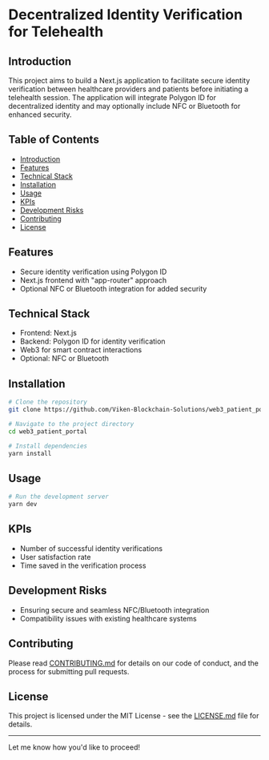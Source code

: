 # Decentralized Identity Verification for Telehealth

## Introduction
This project aims to build a Next.js application to facilitate secure identity verification between healthcare providers and patients before initiating a telehealth session. The application will integrate Polygon ID for decentralized identity and may optionally include NFC or Bluetooth for enhanced security.

## Table of Contents
- [Introduction](#introduction)
- [Features](#features)
- [Technical Stack](#technical-stack)
- [Installation](#installation)
- [Usage](#usage)
- [KPIs](#kpis)
- [Development Risks](#development-risks)
- [Contributing](#contributing)
- [License](#license)

## Features
- Secure identity verification using Polygon ID
- Next.js frontend with "app-router" approach
- Optional NFC or Bluetooth integration for added security

## Technical Stack
- Frontend: Next.js
- Backend: Polygon ID for identity verification
- Web3 for smart contract interactions
- Optional: NFC or Bluetooth

## Installation
```bash
# Clone the repository
git clone https://github.com/Viken-Blockchain-Solutions/web3_patient_portal.git

# Navigate to the project directory
cd web3_patient_portal

# Install dependencies
yarn install
```

## Usage
```bash
# Run the development server
yarn dev
```

## KPIs
- Number of successful identity verifications
- User satisfaction rate
- Time saved in the verification process

## Development Risks
- Ensuring secure and seamless NFC/Bluetooth integration
- Compatibility issues with existing healthcare systems

## Contributing
Please read [CONTRIBUTING.md](CONTRIBUTING.md) for details on our code of conduct, and the process for submitting pull requests.

## License
This project is licensed under the MIT License - see the [LICENSE.md](LICENSE.md) file for details.

---

Let me know how you'd like to proceed!
